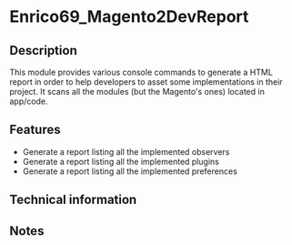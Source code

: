 # Enrico69_Magento2DevReport

## Description
This module provides various console commands to generate a HTML report in order to help
developers to asset some implementations in their project. It scans all the modules
(but the Magento's ones) located in app/code.

## Features
* Generate a report listing all the implemented observers
* Generate a report listing all the implemented plugins
* Generate a report listing all the implemented preferences

## Technical information

## Notes

